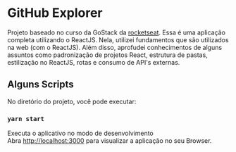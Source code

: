 # GitHub Explorer

Projeto baseado no curso da GoStack da [rocketseat](https://rocketseat.com.br/).
Essa é uma aplicação completa utilizando o ReactJS.
Nela, utilizei fundamentos que são utilizados na web (com o ReactJS).
Além disso, aprofudei conhecimentos de alguns assuntos como padronização de projetos React, estrutura de pastas, estilização no ReactJS, rotas e consumo de API's externas.

## Alguns Scripts

No diretório do projeto, você pode executar:

### `yarn start`

Executa o aplicativo no modo de desenvolvimento\
Abra [http://localhost:3000](http://localhost:3000) para visualizar a aplicação no seu Browser.
